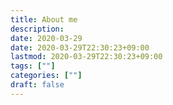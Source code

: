 ```yaml
---
title: About me
description:
date: 2020-03-29
date: 2020-03-29T22:30:23+09:00
lastmod: 2020-03-29T22:30:23+09:00
tags: [""]
categories: [""]
draft: false
---
```



